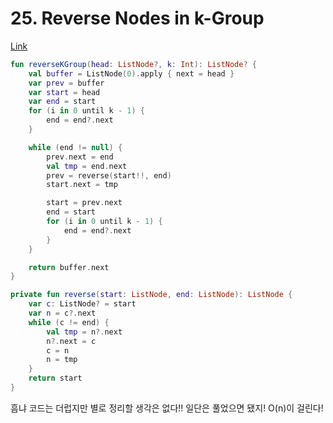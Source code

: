 # 25. Reverse Nodes in k-Group

[Link](https://leetcode.com/problems/reverse-nodes-in-k-group/)

```kotlin
fun reverseKGroup(head: ListNode?, k: Int): ListNode? {
    val buffer = ListNode(0).apply { next = head }
    var prev = buffer
    var start = head
    var end = start
    for (i in 0 until k - 1) {
        end = end?.next
    }

    while (end != null) {
        prev.next = end
        val tmp = end.next
        prev = reverse(start!!, end)
        start.next = tmp

        start = prev.next
        end = start
        for (i in 0 until k - 1) {
            end = end?.next
        }
    }

    return buffer.next
}

private fun reverse(start: ListNode, end: ListNode): ListNode {
    var c: ListNode? = start
    var n = c?.next
    while (c != end) {
        val tmp = n?.next
        n?.next = c
        c = n
        n = tmp
    }
    return start
}
```

흠냐 코드는 더럽지만 별로 정리할 생각은 없다!! 일단은 풀었으면 됐지!
O(n)이 걸린다!
